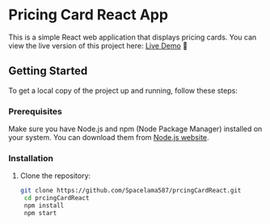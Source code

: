 # Pricing Card React App

This is a simple React web application that displays pricing cards. You can view the live version of this project here: [Live Demo](https://symphonious-cat-47d3dc.netlify.app/) 🚀

## Getting Started

To get a local copy of the project up and running, follow these steps:

### Prerequisites

Make sure you have Node.js and npm (Node Package Manager) installed on your system. You can download them from [Node.js website](https://nodejs.org/).

### Installation

1. Clone the repository:

   ```bash
   git clone https://github.com/Spacelama587/prcingCardReact.git
    cd prcingCardReact
    npm install
    npm start
